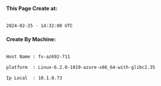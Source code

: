 
   
#### This Page Create at:

```bash

2024-02-25 - 14:32:00 UTC

```

#### Create By Machine:

```bash

Host Name : fv-az692-711

platform  : Linux-6.2.0-1019-azure-x86_64-with-glibc2.35

Ip Local  : 10.1.0.73

```

